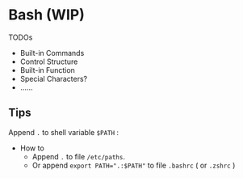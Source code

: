 # Bash (WIP)

TODOs

- Built-in Commands
- Control Structure
- Built-in Function
- Special Characters?
- ……

## Tips

Append `.` to shell variable `$PATH` :

- How to
    - Append `.` to file `/etc/paths`.
    - Or append `export PATH=".:$PATH"` to file `.bashrc` ( or `.zshrc` )

